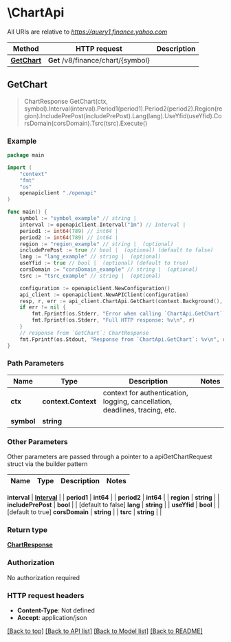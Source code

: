 # \ChartApi

All URIs are relative to *https://query1.finance.yahoo.com*

Method | HTTP request | Description
------------- | ------------- | -------------
[**GetChart**](ChartApi.md#GetChart) | **Get** /v8/finance/chart/{symbol} | 



## GetChart

> ChartResponse GetChart(ctx, symbol).Interval(interval).Period1(period1).Period2(period2).Region(region).IncludePrePost(includePrePost).Lang(lang).UseYfid(useYfid).CorsDomain(corsDomain).Tsrc(tsrc).Execute()



### Example

```go
package main

import (
    "context"
    "fmt"
    "os"
    openapiclient "./openapi"
)

func main() {
    symbol := "symbol_example" // string | 
    interval := openapiclient.Interval("1m") // Interval | 
    period1 := int64(789) // int64 | 
    period2 := int64(789) // int64 | 
    region := "region_example" // string |  (optional)
    includePrePost := true // bool |  (optional) (default to false)
    lang := "lang_example" // string |  (optional)
    useYfid := true // bool |  (optional) (default to true)
    corsDomain := "corsDomain_example" // string |  (optional)
    tsrc := "tsrc_example" // string |  (optional)

    configuration := openapiclient.NewConfiguration()
    api_client := openapiclient.NewAPIClient(configuration)
    resp, r, err := api_client.ChartApi.GetChart(context.Background(), symbol).Interval(interval).Period1(period1).Period2(period2).Region(region).IncludePrePost(includePrePost).Lang(lang).UseYfid(useYfid).CorsDomain(corsDomain).Tsrc(tsrc).Execute()
    if err != nil {
        fmt.Fprintf(os.Stderr, "Error when calling `ChartApi.GetChart``: %v\n", err)
        fmt.Fprintf(os.Stderr, "Full HTTP response: %v\n", r)
    }
    // response from `GetChart`: ChartResponse
    fmt.Fprintf(os.Stdout, "Response from `ChartApi.GetChart`: %v\n", resp)
}
```

### Path Parameters


Name | Type | Description  | Notes
------------- | ------------- | ------------- | -------------
**ctx** | **context.Context** | context for authentication, logging, cancellation, deadlines, tracing, etc.
**symbol** | **string** |  | 

### Other Parameters

Other parameters are passed through a pointer to a apiGetChartRequest struct via the builder pattern


Name | Type | Description  | Notes
------------- | ------------- | ------------- | -------------

 **interval** | [**Interval**](Interval.md) |  | 
 **period1** | **int64** |  | 
 **period2** | **int64** |  | 
 **region** | **string** |  | 
 **includePrePost** | **bool** |  | [default to false]
 **lang** | **string** |  | 
 **useYfid** | **bool** |  | [default to true]
 **corsDomain** | **string** |  | 
 **tsrc** | **string** |  | 

### Return type

[**ChartResponse**](ChartResponse.md)

### Authorization

No authorization required

### HTTP request headers

- **Content-Type**: Not defined
- **Accept**: application/json

[[Back to top]](#) [[Back to API list]](../README.md#documentation-for-api-endpoints)
[[Back to Model list]](../README.md#documentation-for-models)
[[Back to README]](../README.md)

